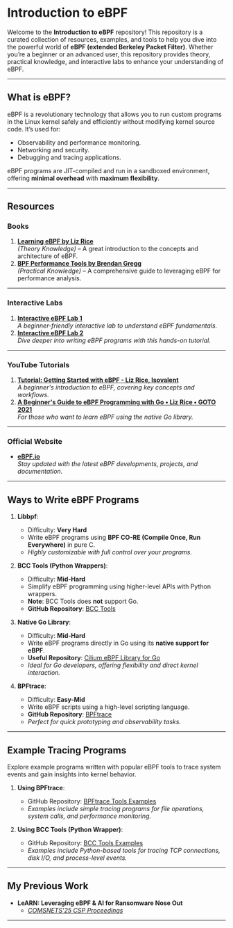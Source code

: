 # **Introduction to eBPF**

Welcome to the **Introduction to eBPF** repository! This repository is a curated collection of resources, examples, and tools to help you dive into the powerful world of **eBPF (extended Berkeley Packet Filter)**. Whether you’re a beginner or an advanced user, this repository provides theory, practical knowledge, and interactive labs to enhance your understanding of eBPF.

---

## **What is eBPF?**
eBPF is a revolutionary technology that allows you to run custom programs in the Linux kernel safely and efficiently without modifying kernel source code. It’s used for:
- Observability and performance monitoring.
- Networking and security.
- Debugging and tracing applications.

eBPF programs are JIT-compiled and run in a sandboxed environment, offering **minimal overhead** with **maximum flexibility**.

---

## **Resources**

### **Books**
1. **[Learning eBPF by Liz Rice](https://isovalent.com/books/learning-ebpf/#form)**  
   *(Theory Knowledge)* – A great introduction to the concepts and architecture of eBPF.
2. **[BPF Performance Tools by Brendan Gregg](https://www.brendangregg.com/bpf-performance-tools-book.html)**  
   *(Practical Knowledge)* – A comprehensive guide to leveraging eBPF for performance analysis.

---

### **Interactive Labs**
1. **[Interactive eBPF Lab 1](https://isovalent.com/labs/ebpf-tutorial/?utm_source=website-ebpf&utm_medium=referral&utm_campaign=ebpf-lab)**  
   *A beginner-friendly interactive lab to understand eBPF fundamentals.*
2. **[Interactive eBPF Lab 2](https://isovalent.com/labs/ebpf-getting-started/?utm_source=website-ebpf&utm_medium=referral&utm_campaign=ebpf-lab)**  
   *Dive deeper into writing eBPF programs with this hands-on tutorial.*

---

### **YouTube Tutorials**
1. **[Tutorial: Getting Started with eBPF - Liz Rice, Isovalent](https://www.youtube.com/watch?v=TJgxjVTZtfw)**  
   *A beginner's introduction to eBPF, covering key concepts and workflows.*
2. **[A Beginner's Guide to eBPF Programming with Go • Liz Rice • GOTO 2021](https://www.youtube.com/watch?v=uBqRv8bDroc)**  
   *For those who want to learn eBPF using the native Go library.*

---

### **Official Website**
- **[eBPF.io](https://ebpf.io/)**  
   *Stay updated with the latest eBPF developments, projects, and documentation.*

---

## **Ways to Write eBPF Programs**
1. **Libbpf**:  
   - Difficulty: **Very Hard**  
   - Write eBPF programs using **BPF CO-RE (Compile Once, Run Everywhere)** in pure C.  
   - *Highly customizable with full control over your programs.*

2. **BCC Tools (Python Wrappers)**:  
   - Difficulty: **Mid-Hard**  
   - Simplify eBPF programming using higher-level APIs with Python wrappers.  
   - **Note**: BCC Tools does **not** support Go.  
   - **GitHub Repository**: [BCC Tools](https://github.com/iovisor/bcc)

3. **Native Go Library**:  
   - Difficulty: **Mid-Hard**  
   - Write eBPF programs directly in Go using its **native support for eBPF**.  
   - **Useful Repository**: [Cilium eBPF Library for Go](https://github.com/cilium/ebpf)  
   - *Ideal for Go developers, offering flexibility and direct kernel interaction.*

4. **BPFtrace**:  
   - Difficulty: **Easy-Mid**  
   - Write eBPF scripts using a high-level scripting language.  
   - **GitHub Repository**: [BPFtrace](https://github.com/bpftrace/bpftrace)  
   - *Perfect for quick prototyping and observability tasks.*

---

## **Example Tracing Programs**

Explore example programs written with popular eBPF tools to trace system events and gain insights into kernel behavior.

1. **Using BPFtrace**:  
   - GitHub Repository: [BPFtrace Tools Examples](https://github.com/bpftrace/bpftrace/tree/master/tools)  
   - *Examples include simple tracing programs for file operations, system calls, and performance monitoring.*

2. **Using BCC Tools (Python Wrapper)**:  
   - GitHub Repository: [BCC Tools Examples](https://github.com/iovisor/bcc/tree/master/tools)  
   - *Examples include Python-based tools for tracing TCP connections, disk I/O, and process-level events.*

---

## **My Previous Work**
- **LeARN: Leveraging eBPF & AI for Ransomware Nose Out**  
   - *[COMSNETS'25 CSP Proceedings](https://github.com/carbonvibes/eBPF_Materials/blob/main/LeARN.pdf)*  

---

